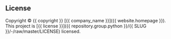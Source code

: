 ## License

Copyright © {{ copyright }} [{{ company_name }}]({{ website.homepage }}). This project is [{{ license }}]({{ repository.group.python }}/{{ SLUG }}/-/raw/master/LICENSE) licensed.
